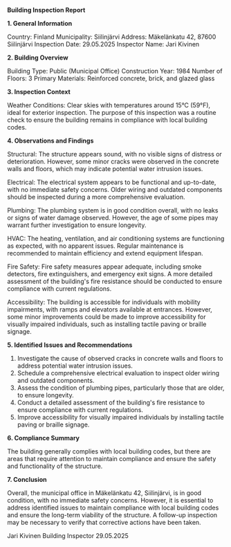  **Building Inspection Report**

**1. General Information**

Country: Finland
Municipality: Siilinjärvi
Address: Mäkelänkatu 42, 87600 Siilinjärvi
Inspection Date: 29.05.2025
Inspector Name: Jari Kivinen

**2. Building Overview**

Building Type: Public (Municipal Office)
Construction Year: 1984
Number of Floors: 3
Primary Materials: Reinforced concrete, brick, and glazed glass

**3. Inspection Context**

Weather Conditions: Clear skies with temperatures around 15°C (59°F), ideal for exterior inspection. The purpose of this inspection was a routine check to ensure the building remains in compliance with local building codes.

**4. Observations and Findings**

Structural: The structure appears sound, with no visible signs of distress or deterioration. However, some minor cracks were observed in the concrete walls and floors, which may indicate potential water intrusion issues.

Electrical: The electrical system appears to be functional and up-to-date, with no immediate safety concerns. Older wiring and outdated components should be inspected during a more comprehensive evaluation.

Plumbing: The plumbing system is in good condition overall, with no leaks or signs of water damage observed. However, the age of some pipes may warrant further investigation to ensure longevity.

HVAC: The heating, ventilation, and air conditioning systems are functioning as expected, with no apparent issues. Regular maintenance is recommended to maintain efficiency and extend equipment lifespan.

Fire Safety: Fire safety measures appear adequate, including smoke detectors, fire extinguishers, and emergency exit signs. A more detailed assessment of the building's fire resistance should be conducted to ensure compliance with current regulations.

Accessibility: The building is accessible for individuals with mobility impairments, with ramps and elevators available at entrances. However, some minor improvements could be made to improve accessibility for visually impaired individuals, such as installing tactile paving or braille signage.

**5. Identified Issues and Recommendations**

1. Investigate the cause of observed cracks in concrete walls and floors to address potential water intrusion issues.
2. Schedule a comprehensive electrical evaluation to inspect older wiring and outdated components.
3. Assess the condition of plumbing pipes, particularly those that are older, to ensure longevity.
4. Conduct a detailed assessment of the building's fire resistance to ensure compliance with current regulations.
5. Improve accessibility for visually impaired individuals by installing tactile paving or braille signage.

**6. Compliance Summary**

The building generally complies with local building codes, but there are areas that require attention to maintain compliance and ensure the safety and functionality of the structure.

**7. Conclusion**

Overall, the municipal office in Mäkelänkatu 42, Siilinjärvi, is in good condition, with no immediate safety concerns. However, it is essential to address identified issues to maintain compliance with local building codes and ensure the long-term viability of the structure. A follow-up inspection may be necessary to verify that corrective actions have been taken.

Jari Kivinen
Building Inspector
29.05.2025
